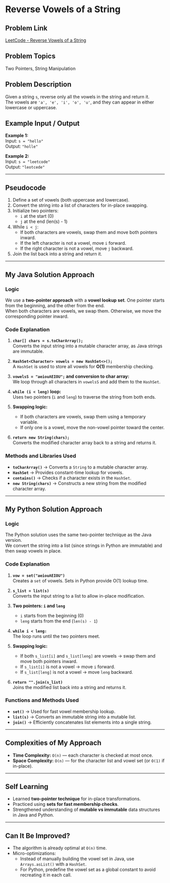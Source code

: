 # Reverse Vowels of a String

## Problem Link
[LeetCode - Reverse Vowels of a String](https://leetcode.com/problems/reverse-vowels-of-a-string/)

## Problem Topics
Two Pointers, String Manipulation

## Problem Description
Given a string `s`, reverse only all the vowels in the string and return it.  
The vowels are `'a', 'e', 'i', 'o', 'u'`, and they can appear in either lowercase or uppercase.

## Example Input / Output
**Example 1:**  
Input: `s = "hello"`  
Output: `"holle"`  

**Example 2:**  
Input: `s = "leetcode"`  
Output: `"leotcede"`  

---

## Pseudocode
1. Define a set of vowels (both uppercase and lowercase).  
2. Convert the string into a list of characters for in-place swapping.  
3. Initialize two pointers:
   - `i` at the start (0)
   - `j` at the end (len(s) - 1)
4. While `i < j`:
   - If both characters are vowels, swap them and move both pointers inward.  
   - If the left character is not a vowel, move `i` forward.  
   - If the right character is not a vowel, move `j` backward.  
5. Join the list back into a string and return it.  

---

## My Java Solution Approach

### Logic
We use a **two-pointer approach** with a **vowel lookup set**. One pointer starts from the beginning, and the other from the end.  
When both characters are vowels, we swap them. Otherwise, we move the corresponding pointer inward.

### Code Explanation
1. **`char[] chars = s.toCharArray();`**  
   Converts the input string into a mutable character array, as Java strings are immutable.  

2. **`HashSet<Character> vowels = new HashSet<>();`**  
   A `HashSet` is used to store all vowels for **O(1)** membership checking.  

3. **`vowelsS = "aeiouAEIOU";` and conversion to char array:**  
   We loop through all characters in `vowelsS` and add them to the `HashSet`.  

4. **`while (i < leng)` loop:**  
   Uses two pointers (`i` and `leng`) to traverse the string from both ends.  

5. **Swapping logic:**  
   - If both characters are vowels, swap them using a temporary variable.  
   - If only one is a vowel, move the non-vowel pointer toward the center.  

6. **`return new String(chars);`**  
   Converts the modified character array back to a string and returns it.  

### Methods and Libraries Used
- **`toCharArray()`** → Converts a `String` to a mutable character array.  
- **`HashSet`** → Provides constant-time lookup for vowels.  
- **`contains()`** → Checks if a character exists in the `HashSet`.  
- **`new String(chars)`** → Constructs a new string from the modified character array.  

---

## My Python Solution Approach

### Logic
The Python solution uses the same two-pointer technique as the Java version.  
We convert the string into a list (since strings in Python are immutable) and then swap vowels in place.

### Code Explanation
1. **`vow = set("aeiouAEIOU")`**  
   Creates a `set` of vowels. Sets in Python provide O(1) lookup time.  

2. **`s_list = list(s)`**  
   Converts the input string to a list to allow in-place modification.  

3. **Two pointers: `i` and `leng`**  
   - `i` starts from the beginning (0)  
   - `leng` starts from the end (`len(s) - 1`)  

4. **`while i < leng:`**  
   The loop runs until the two pointers meet.  

5. **Swapping logic:**  
   - If both `s_list[i]` and `s_list[leng]` are vowels → swap them and move both pointers inward.  
   - If `s_list[i]` is not a vowel → move `i` forward.  
   - If `s_list[leng]` is not a vowel → move `leng` backward.  

6. **`return "".join(s_list)`**  
   Joins the modified list back into a string and returns it.  

### Functions and Methods Used
- **`set()`** → Used for fast vowel membership lookup.  
- **`list(s)`** → Converts an immutable string into a mutable list.  
- **`join()`** → Efficiently concatenates list elements into a single string.  

---

## Complexities of My Approach
- **Time Complexity:** `O(n)` — each character is checked at most once.  
- **Space Complexity:** `O(n)` — for the character list and vowel set (or `O(1)` if in-place).  

---

## Self Learning
- Learned **two-pointer technique** for in-place transformations.  
- Practiced using **sets for fast membership checks**.  
- Strengthened understanding of **mutable vs immutable** data structures in Java and Python.  

---

## Can It Be Improved?
- The algorithm is already optimal at `O(n)` time.  
- Micro-optimizations:
  - Instead of manually building the vowel set in Java, use `Arrays.asList()` with a `HashSet`.  
  - For Python, predefine the vowel set as a global constant to avoid recreating it in each call.  
